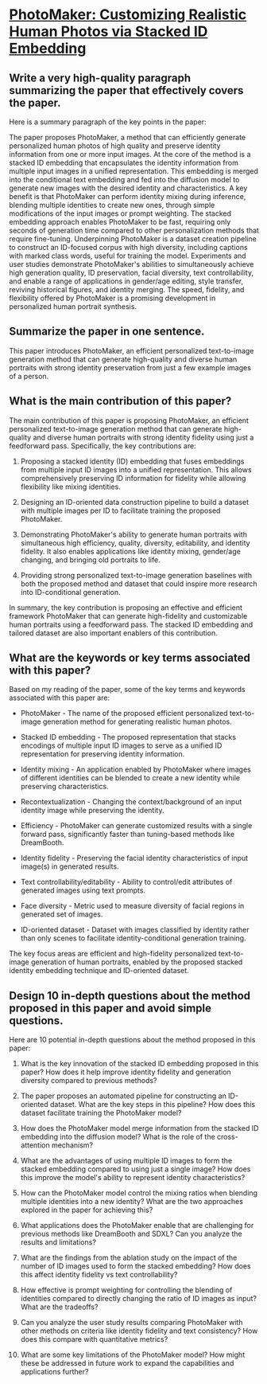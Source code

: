 # [PhotoMaker: Customizing Realistic Human Photos via Stacked ID Embedding](https://arxiv.org/abs/2312.04461)

## Write a very high-quality paragraph summarizing the paper that effectively covers the paper.

 Here is a summary paragraph of the key points in the paper:

The paper proposes PhotoMaker, a method that can efficiently generate personalized human photos of high quality and preserve identity information from one or more input images. At the core of the method is a stacked ID embedding that encapsulates the identity information from multiple input images in a unified representation. This embedding is merged into the conditional text embedding and fed into the diffusion model to generate new images with the desired identity and characteristics. A key benefit is that PhotoMaker can perform identity mixing during inference, blending multiple identities to create new ones, through simple modifications of the input images or prompt weighting. The stacked embedding approach enables PhotoMaker to be fast, requiring only seconds of generation time compared to other personalization methods that require fine-tuning. Underpinning PhotoMaker is a dataset creation pipeline to construct an ID-focused corpus with high diversity, including captions with marked class words, useful for training the model. Experiments and user studies demonstrate PhotoMaker's abilities to simultaneously achieve high generation quality, ID preservation, facial diversity, text controllability, and enable a range of applications in gender/age editing, style transfer, reviving historical figures, and identity merging. The speed, fidelity, and flexibility offered by PhotoMaker is a promising development in personalized human portrait synthesis.


## Summarize the paper in one sentence.

 This paper introduces PhotoMaker, an efficient personalized text-to-image generation method that can generate high-quality and diverse human portraits with strong identity preservation from just a few example images of a person.


## What is the main contribution of this paper?

 The main contribution of this paper is proposing PhotoMaker, an efficient personalized text-to-image generation method that can generate high-quality and diverse human portraits with strong identity fidelity using just a feedforward pass. Specifically, the key contributions are:

1) Proposing a stacked identity (ID) embedding that fuses embeddings from multiple input ID images into a unified representation. This allows comprehensively preserving ID information for fidelity while allowing flexibility like mixing identities.

2) Designing an ID-oriented data construction pipeline to build a dataset with multiple images per ID to facilitate training the proposed PhotoMaker.

3) Demonstrating PhotoMaker's ability to generate human portraits with simultaneous high efficiency, quality, diversity, editability, and identity fidelity. It also enables applications like identity mixing, gender/age changing, and bringing old portraits to life.

4) Providing strong personalized text-to-image generation baselines with both the proposed method and dataset that could inspire more research into ID-conditional generation.

In summary, the key contribution is proposing an effective and efficient framework PhotoMaker that can generate high-fidelity and customizable human portraits using a feedforward pass. The stacked ID embedding and tailored dataset are also important enablers of this contribution.


## What are the keywords or key terms associated with this paper?

 Based on my reading of the paper, some of the key terms and keywords associated with this paper are:

- PhotoMaker - The name of the proposed efficient personalized text-to-image generation method for generating realistic human photos.

- Stacked ID embedding - The proposed representation that stacks encodings of multiple input ID images to serve as a unified ID representation for preserving identity information.

- Identity mixing - An application enabled by PhotoMaker where images of different identities can be blended to create a new identity while preserving characteristics. 

- Recontextualization - Changing the context/background of an input identity image while preserving the identity.

- Efficiency - PhotoMaker can generate customized results with a single forward pass, significantly faster than tuning-based methods like DreamBooth.

- Identity fidelity - Preserving the facial identity characteristics of input image(s) in generated results.

- Text controllability/editability - Ability to control/edit attributes of generated images using text prompts. 

- Face diversity - Metric used to measure diversity of facial regions in generated set of images.

- ID-oriented dataset - Dataset with images classified by identity rather than only scenes to facilitate identity-conditional generation training.

The key focus areas are efficient and high-fidelity personalized text-to-image generation of human portraits, enabled by the proposed stacked identity embedding technique and ID-oriented dataset.


## Design 10 in-depth questions about the method proposed in this paper and avoid simple questions.

 Here are 10 potential in-depth questions about the method proposed in this paper:

1) What is the key innovation of the stacked ID embedding proposed in this paper? How does it help improve identity fidelity and generation diversity compared to previous methods? 

2) The paper proposes an automated pipeline for constructing an ID-oriented dataset. What are the key steps in this pipeline? How does this dataset facilitate training the PhotoMaker model?

3) How does the PhotoMaker model merge information from the stacked ID embedding into the diffusion model? What is the role of the cross-attention mechanism? 

4) What are the advantages of using multiple ID images to form the stacked embedding compared to using just a single image? How does this improve the model's ability to represent identity characteristics?

5) How can the PhotoMaker model control the mixing ratios when blending multiple identities into a new identity? What are the two approaches explored in the paper for achieving this?

6) What applications does the PhotoMaker enable that are challenging for previous methods like DreamBooth and SDXL? Can you analyze the results and limitations?  

7) What are the findings from the ablation study on the impact of the number of ID images used to form the stacked embedding? How does this affect identity fidelity vs text controllability?

8) How effective is prompt weighting for controlling the blending of identities compared to directly changing the ratio of ID images as input? What are the tradeoffs?

9) Can you analyze the user study results comparing PhotoMaker with other methods on criteria like identity fidelity and text consistency? How does this compare with quantitative metrics?

10) What are some key limitations of the PhotoMaker model? How might these be addressed in future work to expand the capabilities and applications further?
